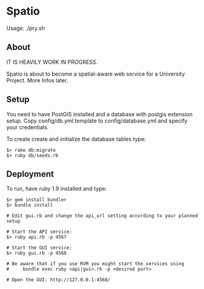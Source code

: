 Spatio
======
Usage: ./pry.sh

About
-----
IT IS HEAVILY WORK IN PROGRESS.

Spatio is about to become a spatial-aware web service for a University Project. More Infos later.

Setup
-----
You need to have PostGIS installed and a database with postgis extension setup.
Copy config/db.yml.template to config/database.yml and specify your
credentials.

To create create and initialize the database tables type:
```
$> rake db:migrate
$> ruby db/seeds.rb
```

Deployment
----------

To run, have ruby 1.9 installed and type:
```
$> gem install bundler
$> bundle install

# Edit gui.rb and change the api_url setting according to your planned setup

# Start the API service:
$> ruby api.rb -p 4567

# Start the GUI service:
$> ruby gui.rb -p 4568

# Be aware that if you use RVM you might start the services using
#     bundle exec ruby <api|gui>.rb -p <desired port>

# Open the GUI: http://127.0.0.1:4568/
```

